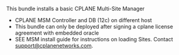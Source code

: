 This bundle installs a basic CPLANE Multi-Site Manager
- CPLANE MSM Controller and DB (12c) on different host
- This bundle can only be deployed after signing a cplane license agreement with embedded oracle
- SEE MSM install guide for instructions on loading Sites. Contact support@cplanenetworks.com. 